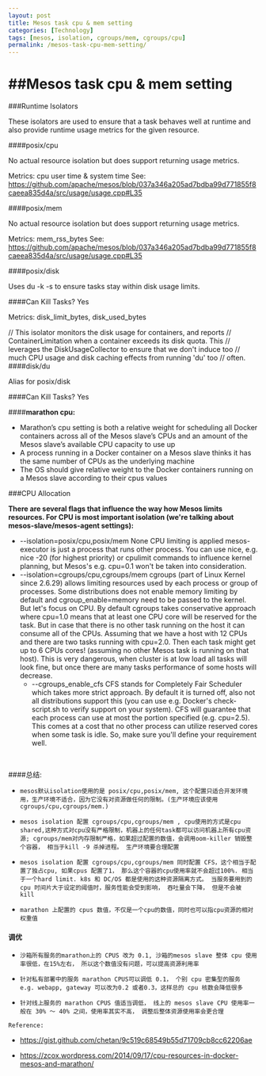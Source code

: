 ```yaml
---
layout: post
title: Mesos task cpu & mem setting
categories: [Technology]
tags: [mesos, isolation, cgroups/mem, cgroups/cpu]
permalink: /mesos-task-cpu-mem-setting/
---
```



<!--excerpt-->


##Mesos task cpu & mem setting
=============


###Runtime Isolators

These isolators are used to ensure that a task behaves well at runtime and also provide runtime usage metrics for the given resource.

####posix/cpu

No actual resource isolation but does support returning usage metrics.

Metrics: cpu user time & system time See: https://github.com/apache/mesos/blob/037a346a205ad7bdba99d771855f8caeea835d4a/src/usage/usage.cpp#L35

####posix/mem

No actual resource isolation but does support returning usage metrics.

Metrics: mem_rss_bytes See: https://github.com/apache/mesos/blob/037a346a205ad7bdba99d771855f8caeea835d4a/src/usage/usage.cpp#L35

####posix/disk

Uses du -k -s to ensure tasks stay within disk usage limits.

####Can Kill Tasks? Yes

Metrics: disk_limit_bytes, disk_used_bytes

// This isolator monitors the disk usage for containers, and reports
// ContainerLimitation when a container exceeds its disk quota. This
// leverages the DiskUsageCollector to ensure that we don't induce too
// much CPU usage and disk caching effects from running 'du' too
// often.
####disk/du

Alias for posix/disk

####Can Kill Tasks? Yes


####**marathon cpu:**

* Marathon’s cpu setting is both a relative weight for scheduling all Docker containers across all of the Mesos slave’s CPUs and an amount of the Mesos slave’s available CPU capacity to use up
* A process running in a Docker container on a Mesos slave thinks it has the same number of CPUs as the underlying machine
* The OS should give relative weight to the Docker containers running on a Mesos slave according to their cpus values


###CPU Allocation


**There are several flags that influence the way how Mesos limits resources. For CPU is most important isolation (we're talking about mesos-slave/mesos-agent settings):**

* --isolation=posix/cpu,posix/mem None CPU limiting is applied mesos-executor is just a process that runs other process. You can use nice, e.g. nice -20 (for highest priority) or cpulimit commands to influence kernel planning, but Mesos's e.g. cpu=0.1 won't be taken into consideration.
* --isolation=cgroups/cpu,cgroups/mem cgroups (part of Linux Kernel since 2.6.29) allows limiting resources used by each process or group of processes. Some distributions does not enable memory limiting by default and cgroup_enable=memory need to be passed to the kernel. But let's focus on CPU. By default cgroups takes conservative approach where cpu=1.0 means that at least one CPU core will be reserved for the task. But in case that there is no other task running on the host it can consume all of the CPUs. Assuming that we have a host with 12 CPUs and there are two tasks running with cpu=2.0. Then each task might get up to 6 CPUs cores! (assuming no other Mesos task is running on that host). This is very dangerous, when cluster is at low load all tasks will look fine, but once there are many tasks performance of some hosts will decrease.
  * --cgroups_enable_cfs CFS stands for Completely Fair Scheduler which takes more strict approach. By default it is turned off, also not all distributions support this (you can use e.g. Docker's check-script.sh to verify support on your system). CFS will guarantee that each process can use at most the portion specified (e.g. cpu=2.5). This comes at a cost that no other process can utilize reserved cores when some task is idle. So, make sure you'll define your requirement well.

<br />


####总结:


  * `mesos默认isolation使用的是 posix/cpu,posix/mem, 这个配置只适合开发环境用，生产环境不适合，因为它没有对资源做任何的限制。(生产环境应该使用 cgroups/cpu,cgroups/mem.) `
  
  * `mesos isolation 配置 cgroups/cpu,cgroups/mem , cpu使用的方式是cpu shared,这种方式对cpu没有严格限制，机器上的任何task都可以访问机器上所有cpu资源; cgroups/mem对内存限制严格，如果超过配置的数值，会调用oom-killer 销毁整个容器， 相当于kill -9 杀掉进程。 生产环境要合理配置`
  
  * `mesos isolation 配置 cgroups/cpu,cgroups/mem 同时配置 CFS，这个相当于配置了独占cpu, 如果cpus 配置了1， 那么这个容器的cpu使用率就不会超过100%. 相当于一个hard limit. k8s 和 DC/OS 都是使用的这种资源隔离方式。 当服务要用到的 cpu 时间片大于设定的阈值时，服务性能会受到影响， 吞吐量会下降， 但是不会被 kill`  
  
  * `marathon 上配置的 cpus 数值，不仅是一个cpu的数值，同时也可以指cpu资源的相对权重值`


#### 调优

 * `沙箱所有服务的marathon上的 CPUS 改为 0.1, 沙箱的mesos slave 整体 cpu 使用率很低，在15%左右， 所以这个数值没有问题，可以提高资源利用率`
 
 * `针对私有部署中的服务 marathon CPUS可以调低 0.1， 个别 cpu 密集型的服务 e.g. webapp, gateway 可以改为0.2 或者0.3，这样总的 cpu 核数会降低很多`

* `针对线上服务的 marathon CPUS 值适当调低， 线上的 mesos slave CPU 使用率一般在 30% ～ 40% 之间，使用率其实不高， 调整后整体资源使用率会更合理`

`Reference:`

   * https://gist.github.com/chetan/9c519c68549b55d71709cb8cc62206ae
  
   *  https://zcox.wordpress.com/2014/09/17/cpu-resources-in-docker-mesos-and-marathon/



